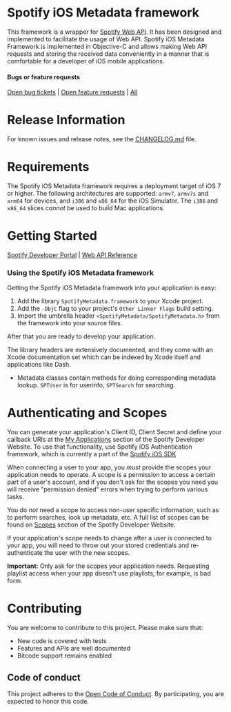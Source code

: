 Spotify iOS Metadata framework
=======

This framework is a wrapper for [Spotify Web API](https://developer.spotify.com/web-api/). It has been designed and implemented to facilitate the usage of Web API. Spotify iOS Metadata Framework is implemented in Objective-C and allows making Web API requests and storing the received data conveniently in a manner that is comfortable for a developer of iOS mobile applications.

#### Bugs or feature requests
[Open bug tickets](https://ghe.spotify.net/apps-sdk/ios-metadata/labels/bug) | [Open feature requests](https://ghe.spotify.net/apps-sdk/ios-metadata/labels/enhancement) | [All](https://ghe.spotify.net/apps-sdk/ios-metadata/issues)

Release Information
=======

For known issues and release notes, see the
[CHANGELOG.md](https://ghe.spotify.net/apps-sdk/ios-metadata/blob/master/CHANGELOG.md)
file.

Requirements
=======

The Spotify iOS Metadata framework requires a deployment target of iOS 7 or higher. The
following architectures are supported: `armv7`, `armv7s` and `arm64` for devices,
and `i386` and `x86_64` for the iOS Simulator. The `i386` and `x86_64` slices
*cannot* be used to build Mac applications.


Getting Started
=======

[Spotify Developer Portal](https://developer.spotify.com/technologies/spotify-ios-sdk/) | [Web API Reference](https://developer.spotify.com/web-api/)

### Using the Spotify iOS Metadata framework

Getting the Spotify iOS Metadata framework into your application is easy:

1. Add the library `SpotifyMetadata.framework` to your Xcode project.
2. Add the `-ObjC` flag to your project's `Other Linker Flags` build setting.
3. Import the umbrella header `<SpotifyMetadata/SpotifyMetadata.h>` from the framework into your source files. 

After that you are ready to develop your application.

The library headers are extensively documented, and they come with an Xcode
documentation set which can be indexed by Xcode itself and applications like
Dash. 

*   Metadata classes contain methods for doing corresponding metadata lookup. `SPTUser` is for userinfo, `SPTSearch` for searching.

Authenticating and Scopes
=========================

You can generate your application's Client ID, Client Secret and define your
callback URIs at the [My Applications](https://developer.spotify.com/my-applications/)
section of the Spotify Developer Website. To use that functionality, use Spotify iOS Authentication framework, which is currently a part of the [Spotify iOS SDK](https://github.com/spotify/ios-sdk)

When connecting a user to your app, you *must* provide the scopes your
application needs to operate. A scope is a permission to access a certain part
of a user's account, and if you don't ask for the scopes you need you will
receive "permission denied" errors when trying to perform various tasks.

You do *not* need a scope to access non-user specific information, such as to
perform searches, look up metadata, etc. A full list of scopes can be found on
[Scopes](https://developer.spotify.com/web-api/using-scopes/) section of the
Spotify Developer Website.

If your application's scope needs to change after a user is connected to your app,
you will need to throw out your stored credentials and re-authenticate the user 
with the new scopes.

**Important:** Only ask for the scopes your application needs. Requesting playlist
access when your app doesn't use playlists, for example, is bad form.

Contributing
=========================

You are welcome to contribute to this project. Please make sure that:
* New code is covered with tests
* Features and APIs are well documented
* Bitcode support remains enabled 

## Code of conduct
This project adheres to the [Open Code of Conduct][code-of-conduct]. By participating, you are expected to honor this code.

[code-of-conduct]: https://github.com/spotify/code-of-conduct/blob/master/code-of-conduct.md



